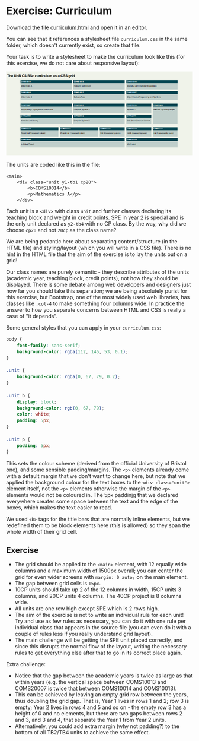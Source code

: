 # Exercise: Curriculum

Download the file [curriculum.html](./curriculum.html) and open it in an editor.

You can see that it references a stylesheet file `curriculum.css` in the same folder, which doesn't currently exist, so create that file.

Your task is to write a stylesheet to make the curriculum look like this (for this exercise, we do not care about responsive layout):

![image of the curriculum](curriculum.png)

The units are coded like this in the file:

    <main>
        <div class="unit y1-tb1 cp20">
            <b>COMS10014</b>
            <p>Mathematics A</p>
        </div>

Each unit is a `<div>` with class `unit` and further classes declaring its teaching block and weight in credit points. SPE in year 2 is special and is the only unit declared as `y2-tb4` with no CP class. By the way, why did we choose `cp20` and not `20cp` as the class name?

We are being pedantic here about separating content/structure (in the HTML file) and styling/layout (which you will write in a CSS file). There is no hint in the HTML file that the aim of the exercise is to lay the units out on a grid!

Our class names are purely semantic - they describe attributes of the units (academic year, teaching block, credit points), not how they should be displayed. There is some debate among web developers and designers just how far you should take this separation; we are being absolutely purist for this exercise, but Bootstrap, one of the most widely used web libraries, has classes like `.col-4` to make something four columns wide. In practice the answer to how you separate concerns between HTML and CSS is really a case of "it depends".

Some general styles that you can apply in your `curriculum.css`:

```css
body {
    font-family: sans-serif;
    background-color: rgba(112, 145, 53, 0.1);
}

.unit {
    background-color: rgba(0, 67, 79, 0.2);
}

.unit b {
    display: block;
    background-color: rgb(0, 67, 79);
    color: white;
    padding: 5px;
}

.unit p {
    padding: 5px;
}
```

This sets the colour scheme (derived from the official University of Bristol one), and some sensible padding/margins. The `<p>` elements already come with a default margin that we don't want to change here, but note that we applied the background colour for the text boxes to the `<div class="unit">` element itself, not the `<p>` elements otherwise the margin of the `<p>` elements would not be coloured in. The 5px paddinjg that we declared everywhere creates some space between the text and the edge of the boxes, which makes the text easier to read. 

We used `<b>` tags for the title bars that are normally inline elements, but we redefined them to be block elements here (this is allowed) so they span the whole width of their grid cell.

## Exercise

  - The grid should be applied to the `<main>` element, with 12 equally wide columns and a maximum width of 1500px overall; you can center the grid for even wider screens with `margin: 0 auto;` on the main element.
  - The gap between grid cells is `15px`.
  - 10CP units should take up 2 of the 12 columns in width, 15CP units 3 columns, and 20CP units 4 columns. The 40CP project is 8 columns wide.
  - All units are one row high except SPE which is 2 rows high.
  - The aim of the exercise is not to write an individual rule for each unit! Try and use as few rules as necessary, you can do it with one rule per individual class that appears in the source file (you can even do it with a couple of rules less if you really understand grid layout).
  - The main challenge will be getting the SPE unit placed correctly, and since this disrupts the normal flow of the layout, writing the necessary rules to get everything else after that to go in its correct place again.

Extra challenge:

  - Notice that the gap between the academic years is twice as large as that within years (e.g. the vertical space between COMS10013 and COMS20007 is twice that between COMS10014 and COMS10013). 
  - This can be achieved by leaving an empty grid row between the years, thus doubling the grid gap. That is, Year 1 lives in rows 1 and 2; row 3 is empty; Year 2 lives in rows 4 and 5 and so on - the empty row 3 has a height of 0 and no elements, but there are two gaps between rows 2 and 3, and 3 and 4, that separate the Year 1 from Year 2 units.
  - Alternatively, you could add extra margin (why not padding?) to the bottom of all TB2/TB4 units to achieve the same effect.
